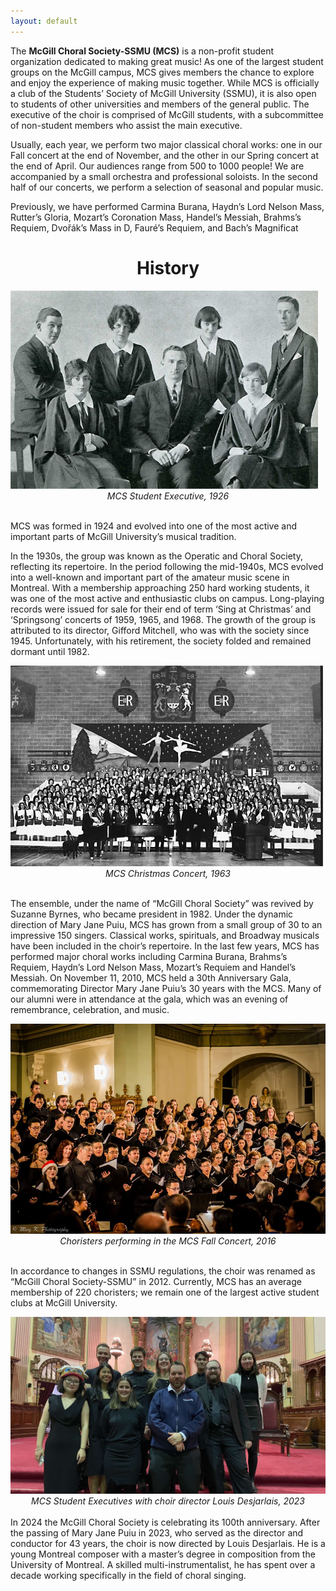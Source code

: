 ```yaml
---
layout: default
---
```


The **McGill Choral Society-SSMU (MCS)** is a non-profit student organization dedicated to making great music! As one of the largest student groups on the McGill campus, MCS gives members the chance to explore and enjoy the experience of making music together. While MCS is officially a club of the Students’ Society of McGill University (SSMU), it is also open to students of other universities and members of the general public. The executive of the choir is comprised of McGill students, with a subcommittee of non-student members who assist the main executive.

Usually, each year, we perform two major classical choral works: one in our Fall concert at the end of November, and the other in our Spring concert at the end of April. Our audiences range from 500 to 1000 people! We are accompanied by a small orchestra and professional soloists. In the second half of our concerts, we perform a selection of seasonal and popular music.

Previously, we have performed Carmina Burana, Haydn’s Lord Nelson Mass, Rutter’s Gloria, Mozart’s Coronation Mass, Handel’s Messiah, Brahms’s Requiem, Dvořák’s Mass in D, Fauré’s Requiem, and Bach’s Magnificat

<h1 style="text-align: center;">History</h1>

<img src="images/mcs-student-exec-1926.png" alt="MCS Student Execs 1926" class="smaller-pics">
<div style="text-align: center;font-style: italic;font-size: 14px;">MCS Student Executive, 1926</div>
<br>

MCS was formed in 1924 and evolved into one of the most active and important parts of McGill University’s musical tradition.

In the 1930s, the group was known as the Operatic and Choral Society, reflecting its repertoire. In the period following the mid-1940s, MCS evolved into a well-known and important part of the amateur music scene in Montreal. With a membership approaching 250 hard working students, it was one of the most active and enthusiastic clubs on campus. Long-playing records were issued for sale for their end of term ‘Sing at Christmas’ and ‘Springsong’ concerts of 1959, 1965, and 1968. The growth of the group is attributed to its director, Gifford Mitchell, who was with the society since 1945. Unfortunately, with his retirement, the society folded and remained dormant until 1982.

<img src="images/mcgill-choral-christmas.jpg" alt="MCS Christmas" class="smaller-pics">
<div style="text-align: center;font-style: italic;font-size: 14px;">MCS Christmas Concert, 1963</div><br>


The ensemble, under the name of “McGill Choral Society” was revived by Suzanne Byrnes, who became president in 1982. Under the dynamic direction of Mary Jane Puiu, MCS has grown from a small group of 30 to an impressive 150 singers. Classical works, spirituals, and Broadway musicals have been included in the choir’s repertoire. In the last few years, MCS has performed major choral works including Carmina Burana, Brahms’s Requiem, Haydn’s Lord Nelson Mass, Mozart’s Requiem and Handel’s Messiah. On November 11, 2010, MCS held a 30th Anniversary Gala, commemorating Director Mary Jane Puiu’s 30 years with the MCS. Many of our alumni were in attendance at the gala, which was an evening of remembrance, celebration, and music.

<img src="images/mcs_fall_2016.jpeg" alt="MCS Fall 2016" class="smaller-pics">
<div style="text-align: center;font-style: italic;font-size: 14px;">Choristers performing in the MCS Fall Concert, 2016</div><br>


In accordance to changes in SSMU regulations, the choir was renamed as “McGill Choral Society-SSMU” in 2012. Currently, MCS has an average membership of 220 choristers; we remain one of the largest active student clubs at McGill University.


<img src="images/Execs_pic-2023.jpeg" alt="MCS Execs 2023" class="smaller-pics">
<div style="text-align: center;font-style: italic;font-size: 14px;">MCS Student Executives with choir director Louis Desjarlais, 2023</div>

<br>
In 2024 the McGill Choral Society is celebrating its 100th anniversary. After the passing of Mary Jane Puiu in 2023, who served as the director and conductor for 43 years, the choir is now directed by Louis Desjarlais. He is a young Montreal composer with a master’s degree in composition from the University of Montreal. A skilled multi-instrumentalist, he has spent over a decade working specifically in the field of choral singing.